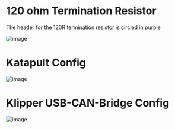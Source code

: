 # 120 ohm Termination Resistor

The header for the 120R termination resistor is circled in purple

![image](https://github.com/Esoterical/voron_canbus/assets/124253477/aa44e56e-bb80-4b38-9dbc-5d17fffe5903)



# Katapult Config

![image](https://github.com/Esoterical/voron_canbus/assets/124253477/07794a65-0458-4f2a-9eab-35a356eb37ef)

# Klipper USB-CAN-Bridge Config

![image](https://github.com/Esoterical/voron_canbus/assets/124253477/eddbf66e-e417-4e9a-b31d-4df7a1e4e8c4)



